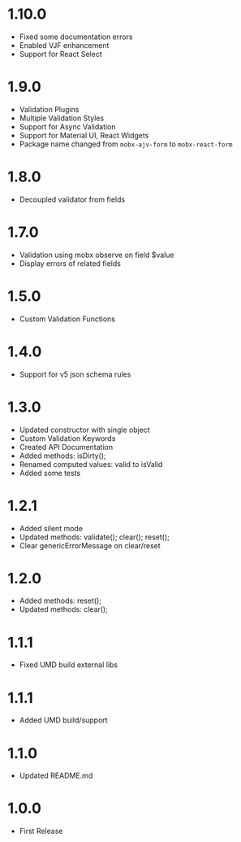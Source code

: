 # 1.10.0

* Fixed some documentation errors
* Enabled VJF enhancement
* Support for React Select

# 1.9.0

* Validation Plugins
* Multiple Validation Styles
* Support for Async Validation
* Support for Material UI, React Widgets
* Package name changed from `mobx-ajv-form` to `mobx-react-form`

# 1.8.0

* Decoupled validator from fields

# 1.7.0

* Validation using mobx observe on field $value
* Display errors of related fields

# 1.5.0

* Custom Validation Functions

# 1.4.0

* Support for v5 json schema rules

# 1.3.0

* Updated constructor with single object
* Custom Validation Keywords
* Created API Documentation
* Added methods: isDirty();
* Renamed computed values: valid to isValid
* Added some tests

# 1.2.1

* Added silent mode
* Updated methods: validate(); clear(); reset();
* Clear genericErrorMessage on clear/reset

# 1.2.0

* Added methods: reset();
* Updated methods: clear();

# 1.1.1

* Fixed UMD build external libs

# 1.1.1

* Added UMD build/support

# 1.1.0

* Updated README.md

# 1.0.0

* First Release
